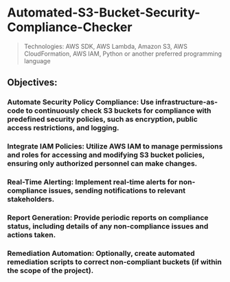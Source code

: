 # Automated-S3-Bucket-Security-Compliance-Checker
> Technologies: AWS SDK, AWS Lambda, Amazon S3, AWS CloudFormation, AWS IAM, Python or another preferred programming language

## Objectives:

### Automate Security Policy Compliance: Use infrastructure-as-code to continuously check S3 buckets for compliance with predefined security policies, such as encryption, public access restrictions, and logging.

### Integrate IAM Policies: Utilize AWS IAM to manage permissions and roles for accessing and modifying S3 bucket policies, ensuring only authorized personnel can make changes.

### Real-Time Alerting: Implement real-time alerts for non-compliance issues, sending notifications to relevant stakeholders.

### Report Generation: Provide periodic reports on compliance status, including details of any non-compliance issues and actions taken.
    
### Remediation Automation: Optionally, create automated remediation scripts to correct non-compliant buckets (if within the scope of the project).